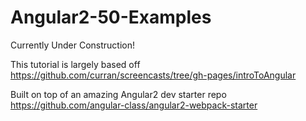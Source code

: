 # Angular2-50-Examples

Currently Under Construction!

This tutorial is largely based off https://github.com/curran/screencasts/tree/gh-pages/introToAngular

Built on top of an amazing Angular2 dev starter repo https://github.com/angular-class/angular2-webpack-starter
